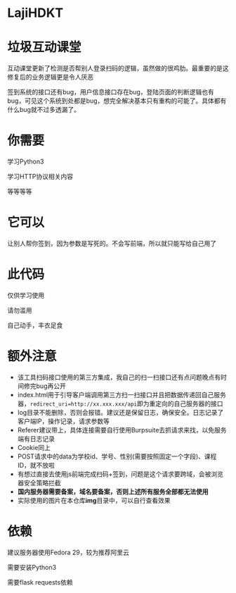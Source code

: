 # LajiHDKT
# 垃圾互动课堂

互动课堂更新了检测是否帮别人登录扫码的逻辑，虽然做的很鸡肋。最重要的是这修复后的业务逻辑更是令人厌恶

签到系统的接口还有bug，用户信息接口存在bug，登陆页面的判断逻辑也有bug，可见这个系统到处都是bug，想完全解决基本只有重构的可能了。具体都有什么bug就不过多透漏了。

# 你需要

学习Python3

学习HTTP协议相关内容

等等等等

# 它可以

让别人帮你签到，因为参数是写死的。不会写前端，所以就只能写给自己用了

# 此代码

仅供学习使用

请勿滥用

自己动手，丰衣足食

# 额外注意

* 该工具扫码接口使用的第三方集成，我自己的扫一扫接口还有点问题晚点有时间修完bug再公开
* index.html用于引导客户端调用第三方扫一扫接口并且把数据传递回自己服务器，`redirect_uri=http://xx.xxx.xxx/api`即为重定向的自己服务器的接口
* log目录不能删除，否则会报错。建议还是保留日志，确保安全。日志记录了客户端IP，操作记录，请求参数等
* Referer建议带上，具体连接需要自行使用Burpsuite去抓请求来找，以免服务端有日志记录
* Cookie同上
* POST请求中的data为学校id、学号、性别(需要按照固定一个字段)、课程ID，就不放啦
* 有想过直接去使用js前端完成扫码+签到，问题是这个请求要跨域，会被浏览器安全策略拦截
* **国内服务器需要备案，域名要备案，否则上述所有服务全部都无法使用**
* 实际使用的图片在本仓库**img**目录中，可以自行查看效果

# 依赖

建议服务器使用Fedora 29，较为推荐阿里云

需要安装Python3

需要flask requests依赖
